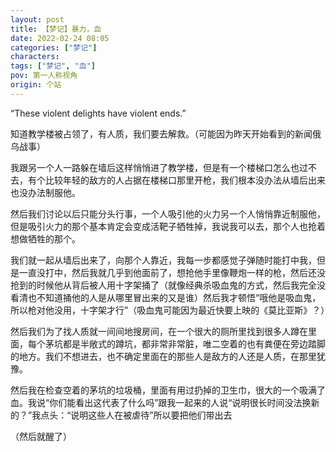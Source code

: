 ```yaml
---
layout: post
title: 【梦记】暴力，血
date: 2022-02-24 08:05
categories: ["梦记"]
characters: 
tags: ["梦记", "血"]
pov: 第一人称视角
origin: 个站
---
```


“These violent delights have violent ends.”

知道教学楼被占领了，有人质，我们要去解救。（可能因为昨天开始看到的新闻俄乌战事）

我跟另一个人一路躲在墙后这样悄悄进了教学楼，但是有一个楼梯口怎么也过不去，有个比较年轻的敌方的人占据在楼梯口那里开枪，我们根本没办法从墙后出来也没办法制服他。

然后我们讨论以后只能分头行事，一个人吸引他的火力另一个人悄悄靠近制服他，但是吸引火力的那个基本肯定会变成活靶子牺牲掉，我说我可以去，那个人也抢着想做牺牲的那个。

我们就一起从墙后出来了，向那个人靠近，我每一步都感觉子弹随时能打中我，但是一直没打中，然后我就几乎到他面前了，想抢他手里像鞭炮一样的枪，然后还没抢到的时候他从背后被人用十字架捅了（就像经典杀吸血鬼的方式，然后我完全没看清也不知道捅他的人是从哪里冒出来的又是谁）然后我才顿悟“哦他是吸血鬼，所以枪对他没用，十字架才行”（吸血鬼可能因为最近快要上映的《莫比亚斯》？）

然后我们为了找人质就一间间地搜房间，在一个很大的厕所里找到很多人蹲在里面，每个茅坑都是半敞式的蹲坑，都非常非常脏，唯二空着的也有粪便在旁边踏脚的地方。我们不想进去，也不确定里面在的那些人是敌方的人还是人质，在那里犹豫。

然后我在检查空着的茅坑的垃圾桶，里面有用过扔掉的卫生巾，很大的一个吸满了血。我说“你们能看出这代表了什么吗”跟我一起来的人说“说明很长时间没法换新的？”我点头：“说明这些人在被虐待”所以要把他们带出去

（然后就醒了）
